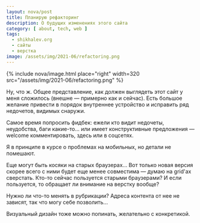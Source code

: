 ```yaml
---
layout: nova/post
title: Планирую рефакторинг
description: О будущих изменениях этого сайта
category: [ about, tech, web ]
tags:
  - shikhalev.org
  - сайты
  - верстка
image: /assets/img/2021-06/refactoring.png
---
```

{% include nova/image.html place="right" width=320 src="/assets/img/2021-06/refactoring.png" %}

Ну, что ж. Общее представление, как должен выглядеть этот сайт у меня сложилось (внешне — примерно как и сейчас).
Есть большое желание привести в порядок внутреннее устройство и исправить ряд недочетов, видимых снаружи.

Самое время попросить фидбек: ежели кто видит недочеты, неудобства, баги какие-то... или имеет конструктивные
предложения — welcome комментировать, здесь или в соцсетях.

Я в принципе в курсе о проблемах на мобильных, но детали не помешают.

Еще могут быть косяки на старых браузерах... Вот только новая версия скорее всего с ними будет еще менее совместима —
думаю на grid'ах сверстать. Кто-то сейчас пользуется старыми браузерами? И если пользуется, то обращает ли внимание
на верстку вообще?

Нужно ли что-то менять в рубрикации? Адреса контента от нее не зависят, так что могу себе позволить...

Визуальный дизайн тоже можно попинать, желательно с конкретикой.
